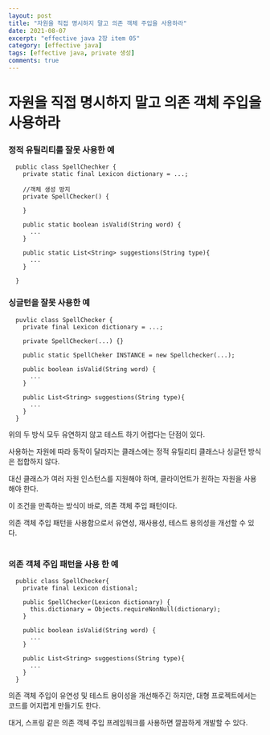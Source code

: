 ```yaml
---
layout: post
title: "자원을 직접 명시하지 말고 의존 객체 주입을 사용하라"
date: 2021-08-07
excerpt: "effective java 2장 item 05"
category: [effective java]
tags: [effective java, private 생성]
comments: true
---
```


# 자원을 직접 명시하지 말고 의존 객체 주입을 사용하라


### 정적 유틸리티를 잘못 사용한 예
```
  public class SpellChechker {
    private static final Lexicon dictionary = ...;
    
    //객체 생성 방지
    private SpellChecker() {
    
    }
    
    public static boolean isValid(String word) {
      ...
    }
    
    public static List<String> suggestions(String type){
      ...
    }
  
  }
```

### 싱글턴을 잘못 사용한 예

```
  puvlic class SpellChecker {
    private final Lexicon dictionary = ...;
    
    private SpellChecker(...) {}
    
    public static SpellCheker INSTANCE = new Spellchecker(...);
    
    public boolean isValid(String word) {
      ...
    }
    
    public List<String> suggestions(String type){
      ...
    }
  }
```

위의 두 방식 모두 유연하지 않고 테스트 하기 어렵다는 단점이 있다. <br>

사용하는 자원에 따라 동작이 달라지는 클래스에는 정적 유틸리티 클래스나 싱글턴 방식은 접합하지 않다. <br>

대신 클래스가 여러 자원 인스턴스를 지원해야 하며, 클라이언트가 원하는 자원을 사용해야 한다.<br>

이 조건을 만족하는 방식이 바로, 의존 객체 주입 패턴이다.<br>

의존 객체 주입 패턴을 사용함으로서 유연성, 재사용성, 테스트 용의성을 개선할 수 있다.<br>
<br>
### 의존 객체 주입 패턴을 사용 한 예
```
  public class SpellChecker{
    private final Lexicon distional;
    
    public SpellChecker(Lexicon dictionary) {
      this.dictionary = Objects.requireNonNull(dictionary);
    }
    
    public boolean isValid(String word) {
      ...
    }
    
    public List<String> suggestions(String type){
      ...
    }
  }

```


의존 객체 주입이 유연성 및 테스트 용이성을 개선해주긴 하지만, 대형 프로젝트에서는 코드를 어지럽게 만들기도 한다.<br>

대거, 스프링 같은 의존 객체 주입 프레임워크를 사용하면 깔끔하게 개발할 수 있다.
